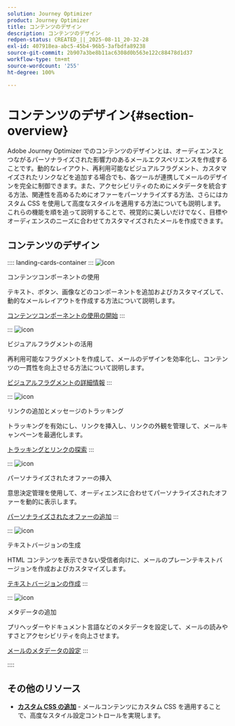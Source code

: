 ```yaml
---
solution: Journey Optimizer
product: Journey Optimizer
title: コンテンツのデザイン
description: コンテンツのデザイン
redpen-status: CREATED_||_2025-08-11_20-32-28
exl-id: 407918ea-abc5-45b4-96b5-3afbdfa89238
source-git-commit: 2b907a3be8b11ac6308d0b563e122c88478d1d37
workflow-type: tm+mt
source-wordcount: '255'
ht-degree: 100%

---
```


# コンテンツのデザイン{#section-overview}

Adobe Journey Optimizer でのコンテンツのデザインとは、オーディエンスとつながるパーソナライズされた影響力のあるメールエクスペリエンスを作成することです。動的なレイアウト、再利用可能なビジュアルフラグメント、カスタマイズされたリンクなどを追加する場合でも、各ツールが連携してメールのデザインを完全に制御できます。また、アクセシビリティのためにメタデータを統合する方法、関連性を高めるためにオファーをパーソナライズする方法、さらにはカスタム CSS を使用して高度なスタイルを適用する方法についても説明します。これらの機能を順を追って説明することで、視覚的に美しいだけでなく、目標やオーディエンスのニーズに合わせてカスタマイズされたメールを作成できます。

## コンテンツのデザイン

:::: landing-cards-container
:::
![icon](https://cdn.experienceleague.adobe.com/icons/puzzle-piece.svg?lang=ja)

コンテンツコンポーネントの使用

テキスト、ボタン、画像などのコンポーネントを追加およびカスタマイズして、動的なメールレイアウトを作成する方法について説明します。

[コンテンツコンポーネントの使用の開始](../using/email/content-components.md)
:::

:::
![icon](https://cdn.experienceleague.adobe.com/icons/layer-group.svg?lang=ja)

ビジュアルフラグメントの活用

再利用可能なフラグメントを作成して、メールのデザインを効率化し、コンテンツの一貫性を向上させる方法について説明します。

[ビジュアルフラグメントの詳細情報](../using/email/use-visual-fragments.md)
:::

:::
![icon](https://cdn.experienceleague.adobe.com/icons/chart-line.svg?lang=ja)

リンクの追加とメッセージのトラッキング

トラッキングを有効にし、リンクを挿入し、リンクの外観を管理して、メールキャンペーンを最適化します。

[トラッキングとリンクの探索](../using/email/message-tracking.md)
:::

:::
![icon](https://cdn.experienceleague.adobe.com/icons/bullseye.svg?lang=ja)

パーソナライズされたオファーの挿入

意思決定管理を使用して、オーディエンスに合わせてパーソナライズされたオファーを動的に表示します。

[パーソナライズされたオファーの追加](../using/email/add-offers-email.md)
:::

:::
![icon](https://cdn.experienceleague.adobe.com/icons/file-alt.svg?lang=ja)

テキストバージョンの生成

HTML コンテンツを表示できない受信者向けに、メールのプレーンテキストバージョンを作成およびカスタマイズします。

[テキストバージョンの作成](../using/email/text-version-email.md)
:::

:::
![icon](https://cdn.experienceleague.adobe.com/icons/gear.svg?lang=ja)

メタデータの追加

プリヘッダーやドキュメント言語などのメタデータを設定して、メールの読みやすさとアクセシビリティを向上させます。

[メールのメタデータの設定](../using/email/email-metadata.md)
:::

::::


## その他のリソース

- **[カスタム CSS の追加](../using/email/custom-css.md)** - メールコンテンツにカスタム CSS を適用することで、高度なスタイル設定コントロールを実現します。

